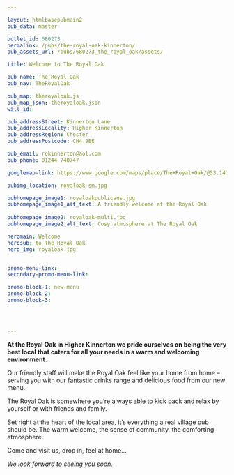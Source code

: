 ```yaml
---

layout: htmlbasepubmain2
pub_data: master

outlet_id: 680273
permalink: /pubs/the-royal-oak-kinnerton/
pub_assets_url: /pubs/680273_the_royal_oak/assets/

title: Welcome to The Royal Oak

pub_name: The Royal Oak
pub_nav: TheRoyalOak

pub_map: theroyaloak.js
pub_map_json: theroyaloak.json
wall_id:

pub_addressStreet: Kinnerton Lane
pub_addressLocality: Higher Kinnerton
pub_addressRegion: Chester
pub_addressPostcode: CH4 9BE

pub_email: rokinnerton@aol.com
pub_phone: 01244 748747

googlemap-link: https://www.google.com/maps/place/The+Royal+Oak/@53.1474803,-3.0003886,15z/data=!4m2!3m1!1s0x0:0x79be0679eab8bd9a?ved=2ahUKEwjA1azk4OreAhUCAsAKHT7qAnMQ_BIwCnoECAUQCA

pubimg_location: royaloak-sm.jpg

pubhomepage_image1: royaloakpublicans.jpg
pubhomepage_image1_alt_text: A friendly welcome at the Royal Oak
 
pubhomepage_image2: royaloak-multi.jpg
pubhomepage_image2_alt_text: Cosy atmosphere at The Royal Oak

heromain: Welcome
herosub: to The Royal Oak
hero_img: royaloak.jpg


promo-menu-link:
secondary-promo-menu-link:

promo-block-1: new-menu
promo-block-2: 
promo-block-3:  




---
```




**At the Royal Oak in Higher Kinnerton we pride ourselves on being the very best local that caters for all your needs in a warm and welcoming environment.**

Our friendly staff will make the Royal Oak feel like your home from home – serving you with our fantastic drinks range and delicious food from our new menu. 

The Royal Oak is somewhere you’re always able to kick back and relax by yourself or with friends and family.

Set right at the heart of the local area, it’s everything a real village pub should be. The warm welcome, the sense of community, the comforting atmosphere. 

Come and visit us, drop in, feel at home… 

*We look forward to seeing you soon.*



